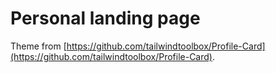 # Personal landing page

Theme from [https://github.com/tailwindtoolbox/Profile-Card](https://github.com/tailwindtoolbox/Profile-Card).
